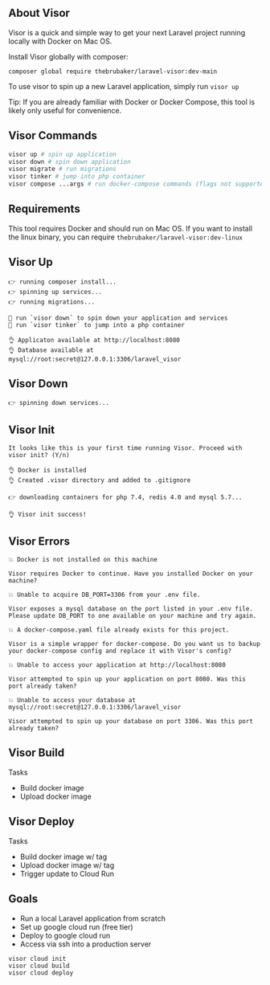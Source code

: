 ## About Visor

Visor is a quick and simple way to get your next Laravel project running locally with Docker on Mac OS.

Install Visor globally with composer:

```shell
composer global require thebrubaker/laravel-visor:dev-main
```

To use visor to spin up a new Laravel application, simply run `visor up`

Tip: If you are already familiar with Docker or Docker Compose, this tool is likely only useful for convenience.

## Visor Commands

```bash
visor up # spin up application
visor down # spin down application
visor migrate # run migrations
visor tinker # jump into php container
visor compose ...args # run docker-compose commands (flags not supported yet)
```

## Requirements

This tool requires Docker and should run on Mac OS. If you want to install the linux binary, you can require `thebrubaker/laravel-visor:dev-linux`

## Visor Up

```
👉 running composer install...
👉 spinning up services...
👉 running migrations...

💪 run `visor down` to spin down your application and services
💪 run `visor tinker` to jump into a php container

👌 Applicaton available at http://localhost:8080
👌 Database available at mysql://root:secret@127.0.0.1:3306/laravel_visor
```

## Visor Down

```
👉 spinning down services...
```

## Visor Init

```
It looks like this is your first time running Visor. Proceed with visor init? (Y/n)

👌 Docker is installed
👌 Created .visor directory and added to .gitignore

👉 downloading containers for php 7.4, redis 4.0 and mysql 5.7...

👌 Visor init success!
```

## Visor Errors

```
💥 Docker is not installed on this machine

Visor requires Docker to continue. Have you installed Docker on your machine?

💥 Unable to acquire DB_PORT=3306 from your .env file.

Visor exposes a mysql database on the port listed in your .env file. Please update DB_PORT to one available on your machine and try again.

💥 A docker-compose.yaml file already exists for this project.

Visor is a simple wrapper for docker-compose. Do you want us to backup your docker-compose config and replace it with Visor's config?

💥 Unable to access your application at http://localhost:8080

Visor attempted to spin up your application on port 8080. Was this port already taken?

💥 Unable to access your database at mysql://root:secret@127.0.0.1:3306/laravel_visor

Visor attempted to spin up your database on port 3306. Was this port already taken?
```

## Visor Build

Tasks

- Build docker image
- Upload docker image

## Visor Deploy

Tasks

- Build docker image w/ tag
- Upload docker image w/ tag
- Trigger update to Cloud Run

## Goals

- Run a local Laravel application from scratch
- Set up google cloud run (free tier)
- Deploy to google cloud run
- Access via ssh into a production server

```
visor cloud init
visor cloud build
visor cloud deploy
```
